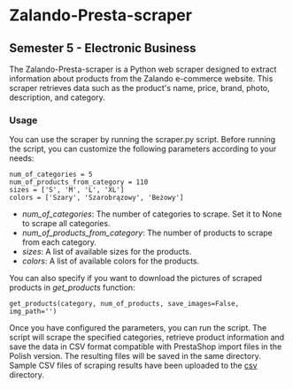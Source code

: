 # Zalando-Presta-scraper
Semester 5 - Electronic Business
---
The Zalando-Presta-scraper is a Python web scraper designed to extract information about products from the Zalando e-commerce website. This scraper retrieves data such as the product's name, price, brand, photo, description, and category.

### Usage
You can use the scraper by running the scraper.py script. Before running the script, you can customize the following parameters according to your needs:
```
num_of_categories = 5
num_of_products_from_category = 110
sizes = ['S', 'M', 'L', 'XL']
colors = ['Szary', 'Szarobrązowy', 'Beżowy']
```
- *num_of_categories*: The number of categories to scrape. Set it to None to scrape all categories.
- *num_of_products_from_category*: The number of products to scrape from each category.
- *sizes*: A list of available sizes for the products.
- *colors*: A list of available colors for the products.  

You can also specify if you want to download the pictures of scraped products in *get_products* function:
```
get_products(category, num_of_products, save_images=False, img_path='')
```
  
Once you have configured the parameters, you can run the script. The script will scrape the specified categories, retrieve product information and save the data in CSV format compatible with PrestaShop import files in the Polish version. The resulting files will be saved in the same directory. Sample CSV files of scraping results have been uploaded to the [csv](https://github.com/Jacenty-And/Zalando-Presta-scraper/tree/main/csv) directory.
